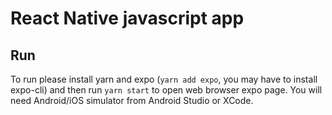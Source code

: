# React Native javascript app

## Run

To run please install yarn and expo (`yarn add expo`, you may have to install expo-cli)
and then run `yarn start` to open web browser expo page. You will need Android/iOS simulator
from Android Studio or XCode.
